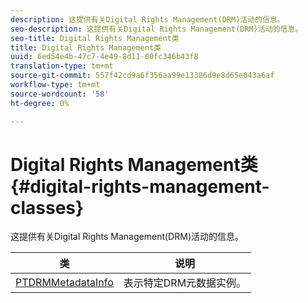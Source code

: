 ```yaml
---
description: 这提供有关Digital Rights Management(DRM)活动的信息。
seo-description: 这提供有关Digital Rights Management(DRM)活动的信息。
seo-title: Digital Rights Management类
title: Digital Rights Management类
uuid: 6ed54e4b-47c7-4e49-8d11-00fc346b43f8
translation-type: tm+mt
source-git-commit: 557f42cd9a6f356aa99e13386d9e8d65e043a6af
workflow-type: tm+mt
source-wordcount: '58'
ht-degree: 0%

---
```



# Digital Rights Management类{#digital-rights-management-classes}

这提供有关Digital Rights Management(DRM)活动的信息。

| **类** | **说明** |
|---|---|
| [PTDRMMetadataInfo](https://help.adobe.com/en_US/primetime/api/psdk/appledoc/Classes/PTDRMMetadataInfo.html) | 表示特定DRM元数据实例。 |